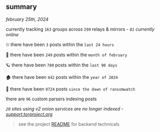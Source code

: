 
## summary
_february 25th, 2024_

currently tracking `163` groups across `299` relays & mirrors - _`81` currently online_

⏲ there have been `3` posts within the `last 24 hours`

🦈 there have been `249` posts within the `month of february`

🪐 there have been `780` posts within the `last 90 days`

🏚 there have been `442` posts within the `year of 2024`

🦕 there have been `9724` posts `since the dawn of ransomwatch`

there are `96` custom parsers indexing posts

_`20` sites using v2 onion services are no longer indexed - [support.torproject.org](https://support.torproject.org/onionservices/v2-deprecation/)_

> see the project [README](https://github.com/joshhighet/ransomwatch#ransomwatch--) for backend technicals
